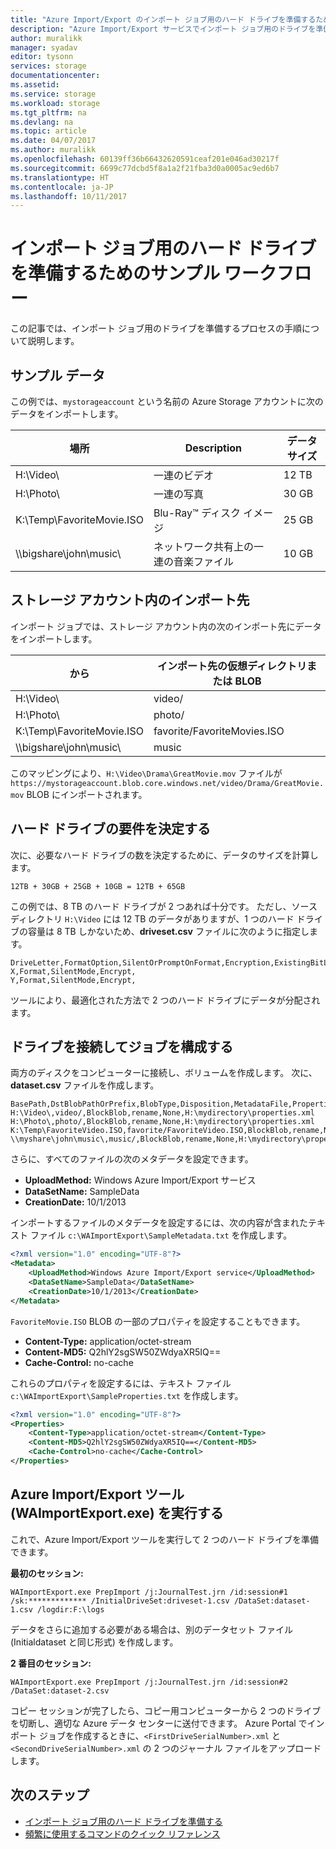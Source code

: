 ```yaml
---
title: "Azure Import/Export のインポート ジョブ用のハード ドライブを準備するためのサンプル ワークフロー | Microsoft Docs"
description: "Azure Import/Export サービスでインポート ジョブ用のドライブを準備するプロセスの手順について説明します。"
author: muralikk
manager: syadav
editor: tysonn
services: storage
documentationcenter: 
ms.assetid: 
ms.service: storage
ms.workload: storage
ms.tgt_pltfrm: na
ms.devlang: na
ms.topic: article
ms.date: 04/07/2017
ms.author: muralikk
ms.openlocfilehash: 60139ff36b66432620591ceaf201e046ad30217f
ms.sourcegitcommit: 6699c77dcbd5f8a1a2f21fba3d0a0005ac9ed6b7
ms.translationtype: HT
ms.contentlocale: ja-JP
ms.lasthandoff: 10/11/2017
---
```

# <a name="sample-workflow-to-prepare-hard-drives-for-an-import-job"></a>インポート ジョブ用のハード ドライブを準備するためのサンプル ワークフロー

この記事では、インポート ジョブ用のドライブを準備するプロセスの手順について説明します。

## <a name="sample-data"></a>サンプル データ

この例では、`mystorageaccount` という名前の Azure Storage アカウントに次のデータをインポートします。

|場所|Description|データ サイズ|
|--------------|-----------------|-----|
|H:\Video\ |一連のビデオ|12 TB|
|H:\Photo\ |一連の写真|30 GB|
|K:\Temp\FavoriteMovie.ISO|Blu-Ray™ ディスク イメージ|25 GB|
|\\\bigshare\john\music\ |ネットワーク共有上の一連の音楽ファイル|10 GB|

## <a name="storage-account-destinations"></a>ストレージ アカウント内のインポート先

インポート ジョブでは、ストレージ アカウント内の次のインポート先にデータをインポートします。

|から|インポート先の仮想ディレクトリまたは BLOB|
|------------|-------------------------------------------|
|H:\Video\ |video/|
|H:\Photo\ |photo/|
|K:\Temp\FavoriteMovie.ISO|favorite/FavoriteMovies.ISO|
|\\\bigshare\john\music\ |music|

このマッピングにより、`H:\Video\Drama\GreatMovie.mov` ファイルが `https://mystorageaccount.blob.core.windows.net/video/Drama/GreatMovie.mov` BLOB にインポートされます。

## <a name="determine-hard-drive-requirements"></a>ハード ドライブの要件を決定する

次に、必要なハード ドライブの数を決定するために、データのサイズを計算します。

`12TB + 30GB + 25GB + 10GB = 12TB + 65GB`

この例では、8 TB のハード ドライブが 2 つあれば十分です。 ただし、ソース ディレクトリ `H:\Video` には 12 TB のデータがありますが、1 つのハード ドライブの容量は 8 TB しかないため、**driveset.csv** ファイルに次のように指定します。

```
DriveLetter,FormatOption,SilentOrPromptOnFormat,Encryption,ExistingBitLockerKey
X,Format,SilentMode,Encrypt,
Y,Format,SilentMode,Encrypt,
```
ツールにより、最適化された方法で 2 つのハード ドライブにデータが分配されます。

## <a name="attach-drives-and-configure-the-job"></a>ドライブを接続してジョブを構成する
両方のディスクをコンピューターに接続し、ボリュームを作成します。 次に、**dataset.csv** ファイルを作成します。
```
BasePath,DstBlobPathOrPrefix,BlobType,Disposition,MetadataFile,PropertiesFile
H:\Video\,video/,BlockBlob,rename,None,H:\mydirectory\properties.xml
H:\Photo\,photo/,BlockBlob,rename,None,H:\mydirectory\properties.xml
K:\Temp\FavoriteVideo.ISO,favorite/FavoriteVideo.ISO,BlockBlob,rename,None,H:\mydirectory\properties.xml
\\myshare\john\music\,music/,BlockBlob,rename,None,H:\mydirectory\properties.xml
```

さらに、すべてのファイルの次のメタデータを設定できます。

* **UploadMethod:** Windows Azure Import/Export サービス
* **DataSetName:** SampleData
* **CreationDate:** 10/1/2013

インポートするファイルのメタデータを設定するには、次の内容が含まれたテキスト ファイル `c:\WAImportExport\SampleMetadata.txt` を作成します。

```xml
<?xml version="1.0" encoding="UTF-8"?>
<Metadata>
    <UploadMethod>Windows Azure Import/Export service</UploadMethod>
    <DataSetName>SampleData</DataSetName>
    <CreationDate>10/1/2013</CreationDate>
</Metadata>
```

`FavoriteMovie.ISO` BLOB の一部のプロパティを設定することもできます。

* **Content-Type:** application/octet-stream
* **Content-MD5:** Q2hlY2sgSW50ZWdyaXR5IQ==
* **Cache-Control:** no-cache

これらのプロパティを設定するには、テキスト ファイル `c:\WAImportExport\SampleProperties.txt` を作成します。

```xml
<?xml version="1.0" encoding="UTF-8"?>
<Properties>
    <Content-Type>application/octet-stream</Content-Type>
    <Content-MD5>Q2hlY2sgSW50ZWdyaXR5IQ==</Content-MD5>
    <Cache-Control>no-cache</Cache-Control>
</Properties>
```

## <a name="run-the-azure-importexport-tool-waimportexportexe"></a>Azure Import/Export ツール (WAImportExport.exe) を実行する

これで、Azure Import/Export ツールを実行して 2 つのハード ドライブを準備できます。

**最初のセッション:**

```
WAImportExport.exe PrepImport /j:JournalTest.jrn /id:session#1  /sk:************* /InitialDriveSet:driveset-1.csv /DataSet:dataset-1.csv /logdir:F:\logs
```

データをさらに追加する必要がある場合は、別のデータセット ファイル (Initialdataset と同じ形式) を作成します。

**2 番目のセッション:**

```
WAImportExport.exe PrepImport /j:JournalTest.jrn /id:session#2  /DataSet:dataset-2.csv
```

コピー セッションが完了したら、コピー用コンピューターから 2 つのドライブを切断し、適切な Azure データ センターに送付できます。 Azure Portal でインポート ジョブを作成するときに、`<FirstDriveSerialNumber>.xml` と `<SecondDriveSerialNumber>.xml` の 2 つのジャーナル ファイルをアップロードします。

## <a name="next-steps"></a>次のステップ

* [インポート ジョブ用のハード ドライブを準備する](../storage-import-export-tool-preparing-hard-drives-import.md)
* [頻繁に使用するコマンドのクイック リファレンス](../storage-import-export-tool-quick-reference.md)
